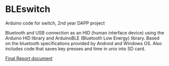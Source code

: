 # BLEswitch
Arduino code for switch, 2nd year DAPP project

Bluetooth and USB connection as an HID (human interface device) using the Arduino HID library and ArduinoBLE (Bluetooth Low Energy) library.
Based on the bluetooth specifications provided by Android and Windows OS.
Also includes code that saves key presses and time in unix into SD card.

[Final Report document](https://github.com/Trevi03/DAPP2-final-grp-report)
